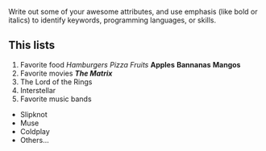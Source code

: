 Write out some of your awesome attributes, and use emphasis (like bold or italics) to identify keywords, programming languages, or skills.

## This lists

1. Favorite food
  *Hamburgers*
  *Pizza*
  *Fruits*
    **Apples**
    **Bannanas**
    **Mangos**
2. Favorite movies
  _**The Matrix**_
  2. The Lord of the Rings
  3. Interstellar
3. Favorite music bands
  * Slipknot
  * Muse
  * Coldplay
  * Others...

